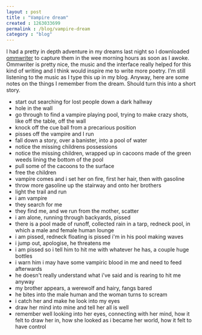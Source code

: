 ```yaml
---
layout : post
title : "Vampire dream"
created : 1263033699
permalink : /blog/vampire-dream
category : "blog"
---
```

I had a pretty in depth adventure in my dreams last night so I downloaded <a href="http://www.ommwriter.com/en/">ommwriter</a> to capture them in the wee morning hours as soon as I awoke. Ommwriter is pretty nice, the music and the interface really helped for this kind of writing and I think would inspire me to write more poetry. I'm still listening to the music as I type this up in my blog. Anyway, here are some notes on the things I remember from the dream. Should turn this into a short story.

- start out searching for lost people down a dark hallway
- hole in the wall
- go through to find a vampire playing pool, trying to make crazy shots, like off the table, off the wall
- knock off the cue ball from a precarious position
- pisses off the vampire and I run
- fall down a story, over a banister, into a pool of water
- notice the missing childrens possessions
- notice the missing children, wrapped up in cacoons made of the green weeds lining the bottom of the pool
- pull some of the cacoons to the surface
- free the children
- vampire comes and i set her on fire, first her hair, then with gasoline
- throw more gasoline up the stairway and onto her brothers
- light the trail and run
- i am vampire
- they search for me
- they find me, and we run from the mother, scatter
- i am alone, running through backyards, pissed
- there is a pool made of runoff, collected rain in a tarp, redneck pool, in which a male and female human lounge
- i am pissed, redneck floating is pissed i'm in his pool making waves
- i jump out, apologise, he threatens me
- i am pissed so i tell him to hit me with whatever he has, a couple huge bottles
- i warn him i may have some vampiric blood in me and need to feed afterwards
- he doesn't really understand what i've said and is rearing to hit me anyway
- my brother appears, a werewolf and hairy, fangs bared
- he bites into the male human and the woman turns to scream
- i catch her and make he look into my eyes
- draw her mind into mine and tell her all is well
- remember well looking into her eyes, connecting with her mind, how it felt to draw her in, how she looked as i became her world, how it felt to have control